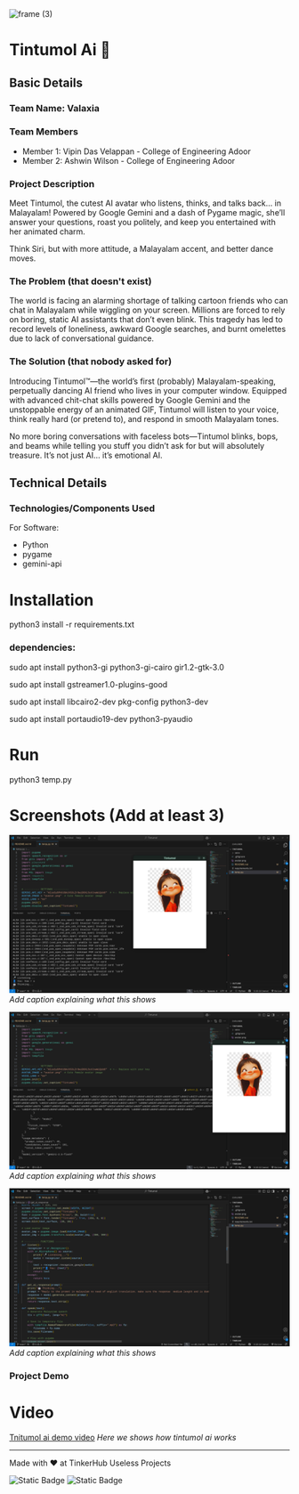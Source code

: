 <img width="3188" height="1202" alt="frame (3)" src="https://github.com/user-attachments/assets/517ad8e9-ad22-457d-9538-a9e62d137cd7" />


#  Tintumol Ai  🎯


## Basic Details
### Team Name: Valaxia


### Team Members
- Member 1: Vipin Das Velappan - College of Engineering Adoor
- Member 2: Ashwin Wilson - College of Engineering Adoor

### Project Description
Meet Tintumol, the cutest AI avatar who listens, thinks, and talks back… in Malayalam! Powered by Google Gemini and a dash of Pygame magic, she’ll answer your questions, roast you politely, and keep you entertained with her animated charm.

Think Siri, but with more attitude, a Malayalam accent, and better dance moves.

### The Problem (that doesn't exist)
The world is facing an alarming shortage of talking cartoon friends who can chat in Malayalam while wiggling on your screen. Millions are forced to rely on boring, static AI assistants that don’t even blink. This tragedy has led to record levels of loneliness, awkward Google searches, and burnt omelettes due to lack of conversational guidance.


### The Solution (that nobody asked for)
Introducing Tintumol™—the world’s first (probably) Malayalam-speaking, perpetually dancing AI friend who lives in your computer window. Equipped with advanced chit-chat skills powered by Google Gemini and the unstoppable energy of an animated GIF, Tintumol will listen to your voice, think really hard (or pretend to), and respond in smooth Malayalam tones.

No more boring conversations with faceless bots—Tintumol blinks, bops, and beams while telling you stuff you didn’t ask for but will absolutely treasure. It’s not just AI… it’s emotional AI.

## Technical Details
### Technologies/Components Used
For Software:
- Python
- pygame
- gemini-api

# Installation
python3 install -r requirements.txt

### dependencies:
sudo apt install python3-gi python3-gi-cairo gir1.2-gtk-3.0

sudo apt install gstreamer1.0-plugins-good

sudo apt install libcairo2-dev pkg-config python3-dev

sudo apt install portaudio19-dev python3-pyaudio

# Run
python3 temp.py

# Screenshots (Add at least 3)
![Screenshot1](images/Screenshot%20from%202025-08-09%2021-07-19.png)
*Add caption explaining what this shows*

![Screenshot2](images/Screenshot%20from%202025-08-09%2021-07-33.png)
*Add caption explaining what this shows*

![Screenshot3](images/Screenshot%20from%202025-08-09%2021-07-52.png)
*Add caption explaining what this shows*

### Project Demo
# Video
[Tnitumol ai demo video](https://odysee.com/@Cozmo:d/tintumol-ai-demo:7)
*Here we shows how tintumol ai works*


---
Made with ❤️ at TinkerHub Useless Projects 

![Static Badge](https://img.shields.io/badge/TinkerHub-24?color=%23000000&link=https%3A%2F%2Fwww.tinkerhub.org%2F)
![Static Badge](https://img.shields.io/badge/UselessProjects--25-25?link=https%3A%2F%2Fwww.tinkerhub.org%2Fevents%2FQ2Q1TQKX6Q%2FUseless%2520Projects)


